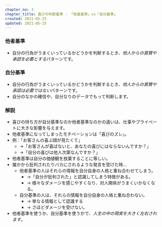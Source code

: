 ```yaml
---
chapter_no: 3
chapter_title: 喜びの判断基準 - 「他者基準」vs「自分基準」
created: 2021-05-25
updated: 2021-05-25
---
```

### 他者基準
- 自分の行為がうまくいっているかどうかを判断するとき、*他人からの賞賛や承認を必要とする*パターンです。

### 自分基準
- 自分の行為がうまくいっているかどうかを判断するとき、*他人からの賞賛や承認は必要ではない*パターンです。
- 自分のなかの確信や、自分なりのデータでもって判断します。

### 解説
- 喜びの持ち方が自分基準なのか他者基準なのかの違いは、仕事やプライベートに大きな影響を与えます。
- 他者基準になってしまったモチベーションは「喜びのズレ」。
- 例：「お客さんの喜ぶ顔が見たくて」
  - →「お客さんが喜ばないと、あなたの喜びにはならないんですか？」
  - →「自分の喜びは他人次第なんですか？」
- 他者基準は自分の価値観を放棄することに等しい。
- 誰かから批判されたりバカにされるような発言を受けた時…
  - 他者基準の人はそれらの情報を自分自身の人格と重ね合わせてしまう。
    - →「自分が批判された」と認識してしまう特徴がある。
    - → 様々なダメージを感じやすくなり、対人関係がうまくいかなくなる。
  - 自分基準の人は、それらの情報を自分自身の人格と重ね合わない。
    - → 単なる情報として認識する
    - → さほどダメージを受けない。
- 他者基準を使うか、自分基準を使うかで、*人生の中の現実を大きく左右されます*。
